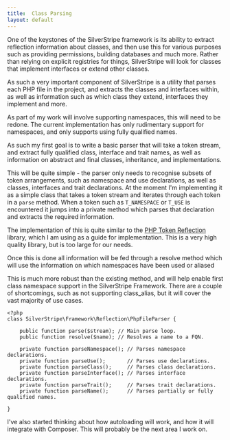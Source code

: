 ```yaml
---
title:  Class Parsing
layout: default
---
```


One of the keystones of the SilverStripe framework is its ability to extract
reflection information about classes, and then use this for various purposes
such as providing permissions, building databases and much more. Rather than
relying on explicit registries for things, SilverStripe will look for classes
that implement interfaces or extend other classes.

As such a very important component of SilverStripe is a utility that parses
each PHP file in the project, and extracts the classes and interfaces within,
as well as information such as which class they extend, interfaces they
implement and more.

As part of my work will involve supporting namespaces, this will need to be
redone. The current implementation has only rudimentary support for namespaces,
and only supports using fully qualified names.

As such my first goal is to write a basic parser that will take a token stream,
and extract fully qualified class, interface and trait names, as well as
information on abstract and final classes, inheritance, and implementations.

This will be quite simple - the parser only needs to recognise subsets of token
arrangements, such as namespace and use declarations, as well as classes,
interfaces and trait declarations. At the moment I'm implementing it as a simple
class that takes a token stream and iterates through each token in a `parse`
method. When a token such as `T_NAMESPACE` or `T_USE` is encountered it jumps
into a private method which parses that declaration and extracts the required
information.

The implementation of this is quite similar to the
[PHP Token Reflection](https://github.com/Andrewsville/PHP-Token-Reflection)
library, which I am using as a guide for implementation. This is a very high
quality library, but is too large for our needs.

Once this is done all information will be fed through a resolve method which
will use the information on which namespaces have been used or aliased

This is much more robust than the existing method, and will help enable first
class namespace support in the SilverStripe Framework. There are a couple of
shortcomings, such as not supporting class_alias, but it will cover the vast
majority of use cases.

	<?php
	class SilverStripe\Framework\Reflection\PhpFileParser {
		
		public function parse($stream); // Main parse loop.
		public function resolve($name); // Resolves a name to a FQN.
		
		private function parseNamespace(); // Parses namespace declarations.
		private function parseUse();       // Parses use declarations.
		private function parseClass();     // Parses class declarations.
		private function parseInterface(); // Parses interface declarations.
		private function parseTrait();     // Parses trait declarations.
		private function parseName();      // Parses partially or fully qualified names.
		
	}

I've also started thinking about how autoloading will work, and how it will
integrate with Composer. This will probably be the next area I work on.
